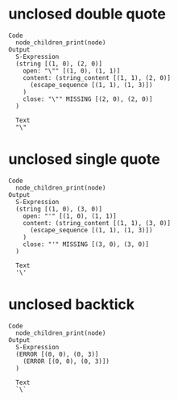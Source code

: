 # unclosed double quote

    Code
      node_children_print(node)
    Output
      S-Expression
      (string [(1, 0), (2, 0)]
        open: "\"" [(1, 0), (1, 1)]
        content: (string_content [(1, 1), (2, 0)]
          (escape_sequence [(1, 1), (1, 3)])
        )
        close: "\"" MISSING [(2, 0), (2, 0)]
      )
      
      Text
      "\"
      
      

# unclosed single quote

    Code
      node_children_print(node)
    Output
      S-Expression
      (string [(1, 0), (3, 0)]
        open: "'" [(1, 0), (1, 1)]
        content: (string_content [(1, 1), (3, 0)]
          (escape_sequence [(1, 1), (1, 3)])
        )
        close: "'" MISSING [(3, 0), (3, 0)]
      )
      
      Text
      '\'
      
      
      

# unclosed backtick

    Code
      node_children_print(node)
    Output
      S-Expression
      (ERROR [(0, 0), (0, 3)]
        (ERROR [(0, 0), (0, 3)])
      )
      
      Text
      `\`
      

